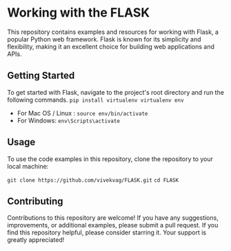 # Working with the FLASK
This repository contains examples and resources for working with Flask, a popular Python web framework. Flask is known for its simplicity and flexibility, making it an excellent choice for building web applications and APIs.

## Getting Started
To get started with Flask, navigate to the project's root directory and run the following commands.
`pip install virtualenv
virtualenv env`
- For Mac OS / Linux :
  `source env/bin/activate`
- For Windows:
  `env\Scripts\activate`

## Usage
To use the code examples in this repository, clone the repository to your local machine:

`git clone https://github.com/vivekvag/FLASK.git`
`cd FLASK`

## Contributing
Contributions to this repository are welcome! If you have any suggestions, improvements, or additional examples, please submit a pull request. If you find this repository helpful, please consider starring it. Your support is greatly appreciated!
